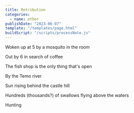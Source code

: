 ```yaml
---
title: Retribution
categories:
  - name: other
publishDate: "2023-06-07"
template: "/templates/page.html"
buildScript: "/scripts/processNote.js"
---
```


Woken up at 5 by a mosquito in the room

Out by 6 in search of coffee

The fish shop is the only thing that's open

By the Temo river

Sun rising behind the castle hill

Hundreds (thousands?) of swallows flying above the waters

Hunting
